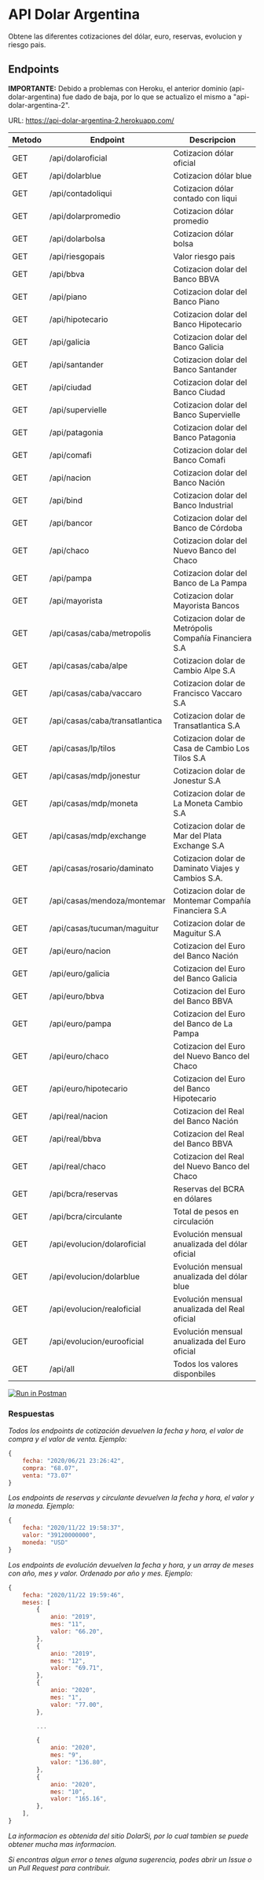 # API Dolar Argentina

Obtene las diferentes cotizaciones del dólar, euro, reservas, evolucion y riesgo pais.

## Endpoints

**IMPORTANTE:** Debido a problemas con Heroku, el anterior dominio (api-dolar-argentina) fue dado de baja, 
por lo que se actualizo el mismo a "api-dolar-argentina-2".

URL: https://api-dolar-argentina-2.herokuapp.com/

| Metodo | Endpoint | Descripcion |
| ------ | ------ | ------ |
| GET | /api/dolaroficial | Cotizacion dólar oficial |
| GET | /api/dolarblue | Cotizacion dólar blue |
| GET | /api/contadoliqui | Cotizacion dólar contado con liqui |
| GET | /api/dolarpromedio | Cotizacion dólar promedio |
| GET | /api/dolarbolsa | Cotizacion dólar bolsa |
| GET | /api/riesgopais | Valor riesgo pais |
| GET | /api/bbva | Cotizacion dolar del Banco BBVA |
| GET | /api/piano | Cotizacion dolar del Banco Piano |
| GET | /api/hipotecario | Cotizacion dolar del Banco Hipotecario |
| GET | /api/galicia | Cotizacion dolar del Banco Galicia |
| GET | /api/santander | Cotizacion dolar del Banco Santander |
| GET | /api/ciudad | Cotizacion dolar del Banco Ciudad |
| GET | /api/supervielle | Cotizacion dolar del Banco Supervielle |
| GET | /api/patagonia | Cotizacion dolar del Banco Patagonia |
| GET | /api/comafi | Cotizacion dolar del Banco Comafi |
| GET | /api/nacion | Cotizacion dolar del Banco Nación |
| GET | /api/bind | Cotizacion dolar del Banco Industrial |
| GET | /api/bancor | Cotizacion dolar del Banco de Córdoba |
| GET | /api/chaco | Cotizacion dolar del Nuevo Banco del Chaco |
| GET | /api/pampa | Cotizacion dolar del Banco de La Pampa |
| GET | /api/mayorista | Cotizacion dolar Mayorista Bancos|
| GET | /api/casas/caba/metropolis | Cotizacion dolar de Metrópolis Compañía Financiera S.A |
| GET | /api/casas/caba/alpe | Cotizacion dolar de Cambio Alpe S.A |
| GET | /api/casas/caba/vaccaro | Cotizacion dolar de Francisco Vaccaro S.A |
| GET | /api/casas/caba/transatlantica | Cotizacion dolar de Transatlantica S.A |
| GET | /api/casas/lp/tilos | Cotizacion dolar de Casa de Cambio Los Tilos S.A |
| GET | /api/casas/mdp/jonestur | Cotizacion dolar de Jonestur S.A |
| GET | /api/casas/mdp/moneta | Cotizacion dolar de La Moneta Cambio S.A|
| GET | /api/casas/mdp/exchange | Cotizacion dolar de Mar del Plata Exchange S.A |
| GET | /api/casas/rosario/daminato | Cotizacion dolar de Daminato Viajes y Cambios S.A. |
| GET | /api/casas/mendoza/montemar | Cotizacion dolar de Montemar Compañía Financiera S.A |
| GET | /api/casas/tucuman/maguitur | Cotizacion dolar de Maguitur S.A |
| GET | /api/euro/nacion | Cotizacion del Euro del Banco Nación |
| GET | /api/euro/galicia | Cotizacion del Euro del Banco Galicia |
| GET | /api/euro/bbva | Cotizacion del Euro del Banco BBVA |
| GET | /api/euro/pampa | Cotizacion del Euro del Banco de La Pampa |
| GET | /api/euro/chaco | Cotizacion del Euro del Nuevo Banco del Chaco |
| GET | /api/euro/hipotecario | Cotizacion del Euro del Banco Hipotecario |
| GET | /api/real/nacion | Cotizacion del Real del Banco Nación |
| GET | /api/real/bbva | Cotizacion del Real del Banco BBVA |
| GET | /api/real/chaco | Cotizacion del Real del Nuevo Banco del Chaco |
| GET | /api/bcra/reservas | Reservas del BCRA en dólares |
| GET | /api/bcra/circulante | Total de pesos en circulación |
| GET | /api/evolucion/dolaroficial | Evolución mensual anualizada del dólar oficial |
| GET | /api/evolucion/dolarblue | Evolución mensual anualizada del dólar blue |
| GET | /api/evolucion/realoficial | Evolución mensual anualizada del Real oficial |
| GET | /api/evolucion/eurooficial | Evolución mensual anualizada del Euro oficial |
| GET | /api/all | Todos los valores disponbiles

[![Run in Postman](https://run.pstmn.io/button.svg)](https://app.getpostman.com/run-collection/409e96f2e356a5a1c14e)

### Respuestas

_Todos los endpoints de cotización devuelven la fecha y hora, el valor de compra y el valor de venta. Ejemplo:_

```javascript
{
    fecha: "2020/06/21 23:26:42",
    compra: "68.07",
    venta: "73.07"
}
```

_Los endpoints de reservas y circulante devuelven la fecha y hora, el valor y la moneda. Ejemplo:_

```javascript
{
    fecha: "2020/11/22 19:58:37",
    valor: "39120000000",
    moneda: "USD"
}
```

_Los endpoints de evolución devuelven la fecha y hora, y un array de meses con año, mes y valor. Ordenado por año y mes. Ejemplo:_

```javascript
{
    fecha: "2020/11/22 19:59:46",
    meses: [
        {
            anio: "2019",
            mes: "11",
            valor: "66.20",
        },
        {
            anio: "2019",
            mes: "12",
            valor: "69.71",
        },
        {
            anio: "2020",
            mes: "1",
            valor: "77.00",
        },

        ...

        {
            anio: "2020",
            mes: "9",
            valor: "136.80",
        },
        {
            anio: "2020",
            mes: "10",
            valor: "165.16",
        },
    ],
}
```

_La informacion es obtenida del sitio DolarSi, por lo cual tambien se puede obtener mucha mas informacion._

_Si encontras algun error o tenes alguna sugerencia, podes abrir un Issue o un Pull Request para contribuir._

